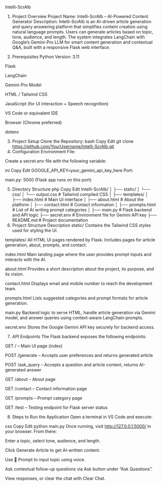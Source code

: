 Intelli-ScrAIb
1. Project Overview
Project Name: Intelli-ScrAIb – AI-Powered Content Generator
Description:
Intelli-ScrAIb is an AI-driven article generation and query answering platform that simplifies content creation using natural language prompts. Users can generate articles based on topic, tone, audience, and length. The system integrates LangChain with Google’s Gemini-Pro LLM for smart content generation and contextual Q&A, built with a responsive Flask web interface.

2. Prerequisites
Python Version: 3.11

Flask

LangChain

Gemini-Pro Model

HTML / Tailwind CSS

JavaScript (for UI interaction + Speech recognition)

VS Code or equivalent IDE

Browser (Chrome preferred)

dotenv

3. Project Setup
Clone the Repository:
bash
Copy
Edit
git clone https://github.com/YourUsername/Intelli-ScrAIb.git
4. Configuration
Environment File:

Create a secret.env file with the following variable:

ini
Copy
Edit
GOOGLE_API_KEY=your_gemini_api_key_here
Port:

main.py: 5000 (Flask app runs on this port)

5. Directory Structure
php
Copy
Edit
Intelli-ScrAIb/
│
├── static/
│   └── css/
│       └── output.css                  # Tailwind compiled CSS
│
├── templates/
│   ├── index.html                      # Main UI interface
│   ├── about.html                      # About the platform
│   ├── contact.html                    # Contact information
│   ├── prompts.html                    # List of AI writing prompt categories
│
├── main.py                             # Flask backend and API logic
├── secret.env                          # Environment file for Gemini API key
├── README.md                           # Project documentation
6. Project Structure Description
static/
Contains the Tailwind CSS styles used for styling the UI.

templates/
All HTML UI pages rendered by Flask. Includes pages for article generation, about, prompts, and contact.

index.html
Main landing page where the user provides prompt inputs and interacts with the AI.

about.html
Provides a short description about the project, its purpose, and its vision.

contact.html
Displays email and mobile number to reach the development team.

prompts.html
Lists suggested categories and prompt formats for article generation.

main.py
Backend logic to serve HTML, handle article generation via Gemini model, and answer queries using context-aware LangChain prompts.

secret.env
Stores the Google Gemini API key securely for backend access.

7. API Endpoints
The Flask backend exposes the following endpoints:

GET / – Main UI page (index)

POST /generate – Accepts user preferences and returns generated article

POST /ask_query – Accepts a question and article content, returns AI-generated answer

GET /about – About page

GET /contact – Contact information page

GET /prompts – Prompt category page

GET /test – Testing endpoint for Flask server status

8. Steps to Run the Application
Open a terminal in VS Code and execute:

css
Copy
Edit
python main.py
Once running, visit http://127.0.0.1:5000/ in your browser.
From there:

Enter a topic, select tone, audience, and length.

Click Generate Article to get AI-written content.

Use 🎤 Prompt to input topic using voice.

Ask contextual follow-up questions via Ask button under “Ask Questions”.

View responses, or clear the chat with Clear Chat.
